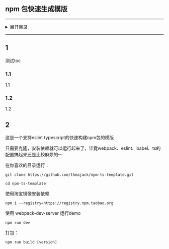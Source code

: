 ## npm 包快速生成模版


--------

<details>
    <summary>展开目录</summary>

<!-- toc -->

- [1](#1)
  * [1.1](#11)
  * [1.2](#12)
- [2](#2)

<!-- tocstop -->

</details>

--------

## 1

测试toc

### 1.1

1.1

### 1.2

1.2

## 2

这是一个支持eslint typescript的快速构建npm包的模版

只需要克隆，安装依赖就可以运行起来了，毕竟webpack、eslint、babel、ts的配置搞起来还是比较麻烦的～

在你喜欢的目录运行：

```
git clone https://github.com/theajack/npm-ts-template.git
```

```
cd npm-ts-template
```

使用淘宝镜像安装依赖

```
npm i --registry=https://registry.npm.taobao.org
```

使用 webpack-dev-server 运行demo

```
npm run dev
```

打包：

```
npm run build [version]
```
